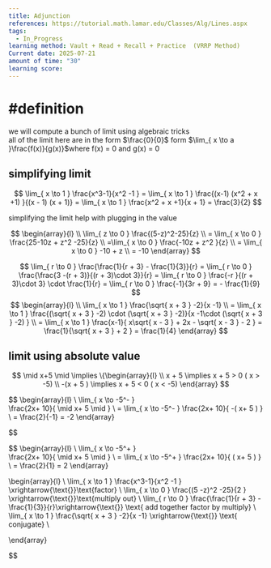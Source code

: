 ```yaml
---
title: Adjunction
references: https://tutorial.math.lamar.edu/Classes/Alg/Lines.aspx
tags:
  - In_Progress
learning method: Vault + Read + Recall + Practice  (VRRP Method)
Current date: 2025-07-21
amount of time: "30"
learning score:
---
```

# #definition  
we will compute a bunch of limit using algebraic tricks  
all of the limit here are in the form $\frac{0}{0}$ form $\lim_{ x \to a }\frac{f(x)}{g(x)}$where f(x)  = 0 and g(x) = 0 

## simplifying limit  
$$
\lim_{ x \to 1 } \frac{x^3-1}{x^2  -1 } = \lim_{ x \to 1 } \frac{(x-1) (x^2 + x +1)  }{(x - 1) (x + 1)}   = \lim_{ x \to 1 }  \frac{x^2 + x +1}{x + 1}  = \frac{3}{2}
$$

simplifying the limit  help with plugging in the value 

$$
\begin{array}{l}  \\
\lim_{ z \to 0 }   \frac{(5-z)^2-25}{z}  \\
 = \lim_{ x \to 0 } \frac{25-10z + z^2  -25}{z}   \\
=\lim_{ x \to 0 } \frac{-10z + z^2 }{z}   \\
=  \lim_{ x \to 0 }  -10 + z \\
 =  -10 
\end{array}
$$


$$
\lim_{ r \to 0 }   \frac{\frac{1}{r + 3}  - \frac{1}{3}}{r}   =  \lim_{ r \to 0 } \frac{\frac{3 -(r + 3)}{(r + 3)\cdot 3}}{r}  =  \lim_{ r \to 0 } \frac{-r }{(r + 3)\cdot 3} \cdot \frac{1}{r}   =  \lim_{ r \to 0 }  \frac{-1}{3r + 9}   =  - \frac{1}{9}
$$
$$
\begin{array}{l}   \\
\lim_{ x \to 1  }  \frac{\sqrt{ x + 3 }   -2}{x -1}     \\
= \lim_{ x \to 1  }  \frac{(\sqrt{ x + 3 }   -2) \cdot (\sqrt{ x + 3 }   -2)}{x -1\cdot (\sqrt{ x + 3 }   -2) }      \\
 = \lim_{ x \to 1  }  \frac{x-1}{ x\sqrt{ x  - 3 }  + 2x - \sqrt{ x - 3  } - 2 }  =  \frac{1}{\sqrt{ x  + 3  }   + 2  }  = \frac{1}{4}
\end{array}
$$
## limit using absolute value 

$$
\mid x+5 \mid  \implies  \{\begin{array}{l} \\
x + 5  \implies   x   +  5 > 0 ( x > -5) \\
-(x + 5 )  \implies  x + 5 < 0 ( x < -5) 
\end{array}
$$

$$
\begin{array}{l} \\
\lim_{  x \to -5^- }    
  \frac{2x+ 10}{ \mid x+ 5 \mid }  \\
= \lim_{  x \to -5^- }    \frac{2x+ 10}{ -( x+ 5 ) }    \\
= \frac{2}{-1}   = -2 
\end{array}

$$ 

$$
\begin{array}{l} \\
\lim_{  x \to -5^+ }    
  \frac{2x+ 10}{ \mid x+ 5 \mid }  \\
= \lim_{  x \to -5^+ }    \frac{2x+ 10}{ ( x+ 5 ) }    \\
= \frac{2}{1}   = 2 
\end{array}

$$
 $$
 \begin{array}{l} \\
 \lim_{ x \to 1 } \frac{x^3-1}{x^2  -1 } \xrightarrow{\text{}}\text{factor}  \\
 \lim_{ x \to 0 } \frac{(5  -z)^2  -25}{2 }   \xrightarrow{\text{}}\text{multiply out}  \\
\lim_{ r \to 0 }   \frac{\frac{1}{r + 3}  - \frac{1}{3}}{r}\xrightarrow{\text{}} \text{ add together factor  by multiply}  \\
 \lim_{ x \to 1  }  \frac{\sqrt{ x + 3 }   -2}{x -1} \xrightarrow{\text{}} \text{ conjugate}  \\

\end{array}

 $$